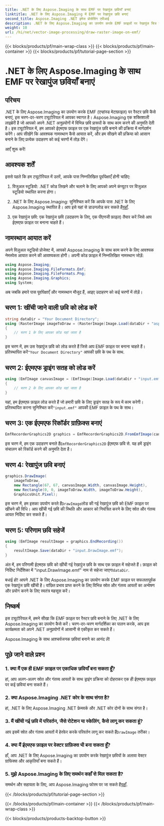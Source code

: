 ```yaml
---
title: .NET के लिए Aspose.Imaging के साथ EMF पर रेखापुंज छवियाँ बनाएं
linktitle: .NET के लिए Aspose.Imaging में EMF पर रेखापुंज छवि बनाएं
second_title: Aspose.Imaging .NET इमेज प्रोसेसिंग एपीआई
description: .NET के लिए Aspose.Imaging का उपयोग करके EMF फ़ाइलों पर रेखापुंज चित्र बनाना सीखें। सहजता से आश्चर्यजनक दृश्य बनाएं।
weight: 10
url: /hi/net/vector-image-processing/draw-raster-image-on-emf/
---
```


{{< blocks/products/pf/main-wrap-class >}}
{{< blocks/products/pf/main-container >}}
{{< blocks/products/pf/tutorial-page-section >}}

# .NET के लिए Aspose.Imaging के साथ EMF पर रेखापुंज छवियाँ बनाएं


## परिचय

.NET के लिए Aspose.Imaging का उपयोग करके EMF (एन्हांस्ड मेटाफ़ाइल) पर रैस्टर छवि कैसे बनाएं, इस चरण-दर-चरण ट्यूटोरियल में आपका स्वागत है। Aspose.Imaging एक शक्तिशाली लाइब्रेरी है जो आपको अपने .NET अनुप्रयोगों में विभिन्न छवि प्रारूपों के साथ काम करने की अनुमति देती है। इस ट्यूटोरियल में, हम आपको ईएमएफ फ़ाइल पर एक रेखापुंज छवि बनाने की प्रक्रिया में मार्गदर्शन करेंगे। आप सीखेंगे कि आवश्यक नामस्थान कैसे आयात करें, और हम सीखने की प्रक्रिया को आसान बनाने के लिए प्रत्येक उदाहरण को कई चरणों में तोड़ देंगे।

आएँ शुरू करें!

## आवश्यक शर्तें

इससे पहले कि हम ट्यूटोरियल में उतरें, आपके पास निम्नलिखित पूर्वापेक्षाएँ होनी चाहिए:

1. विजुअल स्टूडियो: .NET कोड लिखने और चलाने के लिए आपको अपने कंप्यूटर पर विजुअल स्टूडियो स्थापित करना होगा।

2.  .NET के लिए Aspose.Imaging: सुनिश्चित करें कि आपके पास .NET के लिए Aspose.Imaging स्थापित है। आप इसे यहां से डाउनलोड कर सकते हैं[यहाँ](https://releases.aspose.com/imaging/net/).

3. एक रेखापुंज छवि: एक रेखापुंज छवि (उदाहरण के लिए, एक पीएनजी फ़ाइल) तैयार करें जिसे आप ईएमएफ फ़ाइल पर बनाना चाहते हैं।

## नामस्थान आयात करें

अपने विज़ुअल स्टूडियो प्रोजेक्ट में, आपको Aspose.Imaging के साथ काम करने के लिए आवश्यक नेमस्पेस आयात करने की आवश्यकता होगी। अपनी कोड फ़ाइल में निम्नलिखित नामस्थान जोड़ें:

```csharp
using Aspose.Imaging;
using Aspose.Imaging.FileFormats.Emf;
using Aspose.Imaging.FileFormats.Png;
using Aspose.Imaging.Graphics;
using System;
```

अब जबकि हमारे पास पूर्वापेक्षाएँ और नामस्थान मौजूद हैं, आइए उदाहरण को कई चरणों में तोड़ें।

## चरण 1: खींची जाने वाली छवि को लोड करें

```csharp
string dataDir = "Your Document Directory";
using (RasterImage imageToDraw = (RasterImage)Image.Load(dataDir + "asposenet_220_src01.png"))
{
    // चरण 1 के लिए आपका कोड यहां जाता है
}
```

 इस चरण में, हम उस रेखापुंज छवि को लोड करते हैं जिसे आप EMF फ़ाइल पर बनाना चाहते हैं। प्रतिस्थापित करें`"Your Document Directory"` आपकी छवि के पथ के साथ.

## चरण 2: ईएमएफ ड्राइंग सतह को लोड करें

```csharp
using (EmfImage canvasImage = (EmfImage)Image.Load(dataDir + "input.emf"))
{
    // चरण 2 के लिए आपका कोड यहां जाता है
}
```

 यहां, हम ईएमएफ फ़ाइल लोड करते हैं जो हमारी छवि के लिए ड्राइंग सतह के रूप में काम करेगी। प्रतिस्थापित करना सुनिश्चित करें`"input.emf"` आपकी EMF फ़ाइल के पथ के साथ।

## चरण 3: एक ईएमएफ रिकॉर्डर ग्राफ़िक्स बनाएं

```csharp
EmfRecorderGraphics2D graphics = EmfRecorderGraphics2D.FromEmfImage(canvasImage);
```

 इस चरण में, हम एक उदाहरण बनाते हैं`EmfRecorderGraphics2D` ईएमएफ छवि से. यह हमें ड्राइंग संचालन को रिकॉर्ड करने की अनुमति देता है।

## चरण 4: रेखापुंज छवि बनाएं

```csharp
graphics.DrawImage(
    imageToDraw,
    new Rectangle(67, 67, canvasImage.Width, canvasImage.Height),
    new Rectangle(0, 0, imageToDraw.Width, imageToDraw.Height),
    GraphicsUnit.Pixel);
```

 इस चरण में, हम इसका उपयोग करते हैं`DrawImage`लोड की गई रेखापुंज छवि को EMF फ़ाइल पर खींचने की विधि। आप खींची गई छवि की स्थिति और आकार को नियंत्रित करने के लिए स्रोत और गंतव्य आयत निर्दिष्ट कर सकते हैं।

## चरण 5: परिणाम छवि सहेजें

```csharp
using (EmfImage resultImage = graphics.EndRecording())
{
    resultImage.Save(dataDir + "input.DrawImage.emf");
}
```

 अंत में, हम परिणामी ईएमएफ छवि को खींची गई रेखापुंज छवि के साथ एक फ़ाइल में सहेजते हैं। फ़ाइल को निर्दिष्ट निर्देशिका में "input.DrawImage.emf" नाम से सहेजा जाएगा`dataDir`.

बधाई हो! आपने .NET के लिए Aspose.Imaging का उपयोग करके EMF फ़ाइल पर सफलतापूर्वक एक रेखापुंज छवि खींची है। वांछित प्रभाव प्राप्त करने के लिए विभिन्न स्रोत और गंतव्य आयतों का अन्वेषण और प्रयोग करने के लिए स्वतंत्र महसूस करें।

## निष्कर्ष

इस ट्यूटोरियल में, हमने सीखा कि EMF फ़ाइल पर रैस्टर छवि बनाने के लिए .NET के लिए Aspose.Imaging का उपयोग कैसे करें। चरण-दर-चरण मार्गदर्शिका का पालन करके, आप इस कार्यक्षमता को अपने .NET अनुप्रयोगों में आसानी से एकीकृत कर सकते हैं।

Aspose.Imaging के साथ आश्चर्यजनक छवियां बनाने का आनंद लें!

## पूछे जाने वाले प्रश्न

### 1. क्या मैं एक ही EMF फ़ाइल पर एकाधिक छवियाँ बना सकता हूँ?

हां, आप अलग-अलग स्रोत और गंतव्य आयतों के साथ ड्राइंग प्रक्रिया को दोहराकर एक ही ईएमएफ फ़ाइल पर कई छवियां बना सकते हैं।

### 2. क्या Aspose.Imaging .NET कोर के साथ संगत है?

हां, .NET के लिए Aspose.Imaging .NET फ्रेमवर्क और .NET कोर दोनों के साथ संगत है।

### 3. मैं खींची गई छवि में परिवर्तन, जैसे रोटेशन या स्केलिंग, कैसे लागू कर सकता हूं?

 आप इसमें स्रोत और गंतव्य आयतों में हेरफेर करके परिवर्तन लागू कर सकते हैं`DrawImage` तरीका।

### 4. क्या मैं ईएमएफ फ़ाइल पर वेक्टर ग्राफ़िक्स भी बना सकता हूँ?

हाँ, आप .NET के लिए Aspose.Imaging का उपयोग करके रेखापुंज छवियों के अलावा वेक्टर ग्राफिक्स और आकृतियाँ बना सकते हैं।

### 5. मुझे Aspose.Imaging के लिए समर्थन कहाँ से मिल सकता है?

 समर्थन और सहायता के लिए, आप Aspose.Imaging फोरम पर जा सकते हैं[यहाँ](https://forum.aspose.com/).

{{< /blocks/products/pf/tutorial-page-section >}}

{{< /blocks/products/pf/main-container >}}
{{< /blocks/products/pf/main-wrap-class >}}

{{< blocks/products/products-backtop-button >}}
